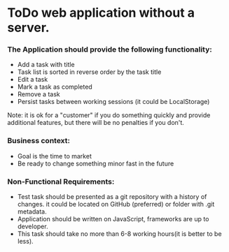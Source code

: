 # ToDo web application without a server.

### The Application should provide the following functionality:

* Add a task with title
* Task list is sorted in reverse order by the task title
* Edit a task
* Mark a task as completed
* Remove a task
* Persist tasks between working sessions (it could be LocalStorage)

Note: it is ok for a "customer" if you do something quickly and provide additional features, but there will be no penalties if you don't.
 
### Business context:

* Goal is the time to market
* Be ready to change something minor fast in the future
 
### Non-Functional Requirements:

* Test task should be presented as a git repository with a history of changes. it could be located on GitHub (preferred) or folder with .git metadata.
* Application should be written on JavaScript, frameworks are up to developer.
* This task should take no more than 6-8 working hours(it is better to be less).
